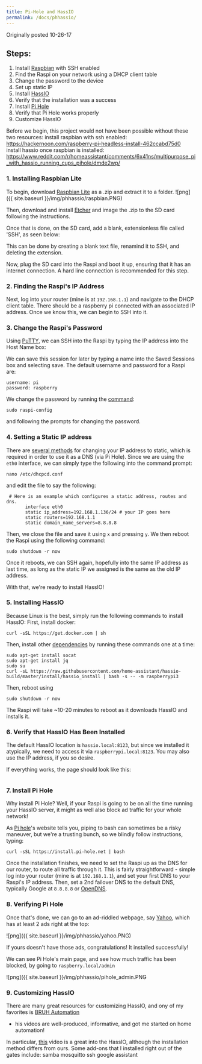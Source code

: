 ```yaml
---
title: Pi-Hole and HassIO
permalink: /docs/phhassio/
---
```

Originally posted 10-26-17

## Steps:
1. Install [Raspbian](https://www.raspberrypi.org/downloads/raspbian/) with SSH enabled
2. Find the Raspi on your network using a DHCP client table
3. Change the password to the device
4. Set up static IP
5. Install [HassIO](https://home-assistant.io/hassio/)
6. Verify that the installation was a success
7. Install [Pi Hole](https://pi-hole.net/)
8. Verify that Pi Hole works properly
9. Customize HassIO

Before we begin, this project would not have been possible without these two resources:
install raspbian with ssh enabled: https://hackernoon.com/raspberry-pi-headless-install-462ccabd75d0
install hassio once raspbian is installed: https://www.reddit.com/r/homeassistant/comments/6x41ns/multipurpose_pi_with_hassio_running_cups_pihole/dmde2wp/

### 1. Installing Raspbian Lite

To begin, download [Raspbian Lite](https://www.raspberrypi.org/downloads/raspbian/) as a .zip and extract it to a folder.
![png]({{ site.baseurl }}/img/phhassio/raspbian.PNG)

Then, download and install [Etcher](https://etcher.io/) and image the .zip to the SD card following the instructions.

Once that is done, on the SD card, add a blank, extensionless file called 'SSH', as seen below:

This can be done by creating a blank text file, renamind it to SSH, and deleting the extension.

Now, plug the SD card into the Raspi and boot it up, ensuring that it has an internet connection.  A hard line connection is recommended for this step.

### 2. Finding the Raspi's IP Address

Next, log into your router (mine is at `192.168.1.1`) and navigate to the DHCP client table.  There should be a raspberry pi connected with an associated IP address.
Once we know this, we can begin to SSH into it.

### 3. Change the Raspi's Password

Using [PuTTY](http://www.putty.org/), we can SSH into the Raspi by typing the IP address into the Host Name box:

We can save this session for later by typing a name into the Saved Sessions box and selecting save.
The default username and password for a Raspi are:
```
username: pi
password: raspberry
```

We change the password by running the [command](https://www.raspberrypi.org/documentation/configuration/raspi-config.md):
```
sudo raspi-config
```
and following the prompts for changing the password.  

### 4. Setting a Static IP address

There are [several methods](https://raspberrypi.stackexchange.com/questions/37920/how-do-i-set-up-networking-wifi-static-ip-address) for changing your IP 
address to static, which is required in order to use it as a DNS (via Pi Hole).  Since we are using the `eth0` interface, we can simply type the following into the command prompt:
```
nano /etc/dhcpcd.conf
```
and edit the file to say the following:
```
 # Here is an example which configures a static address, routes and dns.
       interface eth0
       static ip_address=192.168.1.136/24 # your IP goes here
       static routers=192.168.1.1
       static domain_name_servers=8.8.8.8
```

Then, we close the file and save it using `x` and pressing `y`.  We then reboot the Raspi using the following command:
```
sudo shutdown -r now
```

Once it reboots, we can SSH again, hopefully into the same IP address as last time, as long as the static IP we assigned is the same as the old IP address.

With that, we're ready to install HassIO!

### 5. Installing HassIO

Because Linux is the best, simply run the following commands to install HassIO:
First, install docker:
```
curl -sSL https://get.docker.com | sh
```
Then, install other [dependencies](https://github.com/home-assistant/hassio-build/blob/master/install/README.md) by running these commands one at a time:
```
sudo apt-get install socat
sudo apt-get install jq
sudo su
curl -sL https://raw.githubusercontent.com/home-assistant/hassio-build/master/install/hassio_install | bash -s -- -m raspberrypi3
```
Then, reboot using
```
sudo shutdown -r now
```

The Raspi will take ~10-20 minutes to reboot as it downloads HassIO and installs it.

### 6. Verify that HassIO Has Been Installed

The default HassIO location is `hassio.local:8123`, but since we installed it atypically, we need to access it via `raspberrypi.local:8123`.  You may also use the IP address, if you so desire.

If everything works, the page should look like this:
```
```

### 7. Install Pi Hole

Why install Pi Hole?  Well, if your Raspi is going to be on all the time running your HassIO server, it might as well also block ad traffic for your whole network!

As [Pi hole](https://pi-hole.net/)'s website tells you, piping to bash can sometimes be a risky maneuver, but we're a trusting bunch, so we blindly follow instructions, typing:
```
curl -sSL https://install.pi-hole.net | bash
```

Once the installation finishes, we need to set the Raspi up as the DNS for our router, to route all traffic through it.  This is fairly straightforward - simple log into your router 
(mine is at `192.168.1.1`), and set your first DNS to your Raspi's IP address.  Then, set a 2nd failover DNS to the default DNS, typically Google  at `8.8.8.8` or [OpenDNS](https://www.opendns.com/).


### 8. Verifying Pi Hole

Once that's done, we can go to an ad-riddled webpage, say [Yahoo](https://www.yahoo.com/), which has at least 2 ads right at the top:

![png]({{ site.baseurl }}/img/phhassio/yahoo.PNG)

If yours doesn't have those ads, congratulations! It installed successfully!

We can see Pi Hole's main page, and see how much traffic has been blocked, by going to `raspberry.local/admin`

![png]({{ site.baseurl }}/img/phhassio/pihole_admin.PNG

### 9. Customizing HassIO

There are many great resources for customizing HassIO, and ony of my favorites is [BRUH Automation](https://www.youtube.com/channel/UCLecVrux63S6aYiErxdiy4w) 
- his videos are well-produced, informative, and got me started on home automation!

In particular, [this](https://www.youtube.com/watch?v=XWPluWcYRMI) video is a great into the HassIO, although the installation method differs from ours.
Some add-ons that I installed right out of the gates include:
samba
mosquitto
ssh
google assistant

